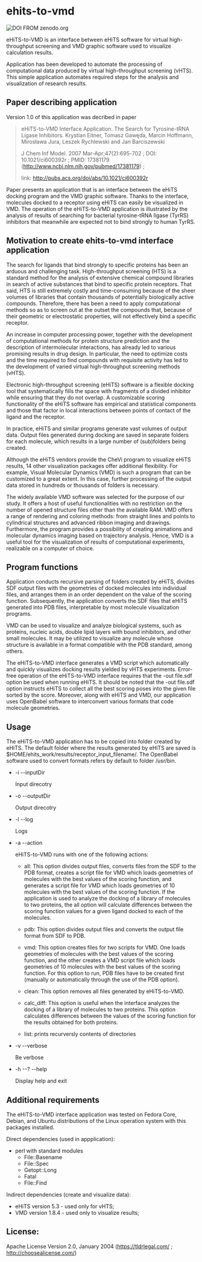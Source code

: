 ehits-to-vmd
============

![DOI FROM zenodo.org](https://zenodo.org/badge/4195/0x1fff/ehits-to-vmd.png)

eHiTS-to-VMD is an interface between eHiTS software for virtual high-throughput screening and VMD graphic software used to visualize calculation results.

Application has been developed to automate the processing of computational data produced by virtual high-throughput screening (vHTS).
This simple application automates required steps for the analysis and visualization of research results. 


Paper describing application
---------------------------------------------

Version 1.0 of this application was decribed in paper

> eHiTS-to-VMD Interface Application. The Search for Tyrosine-tRNA Ligase Inhibitors.
> Krystian Eitner, Tomasz Gawęda, Marcin Hoffmann, Mirosława Jura, Leszek Rychlewski and Jan Barciszewski
>
> J Chem Inf Model. 2007 Mar-Apr;47(2):695-702 ;
> DOI: 10.1021/ci600392r ;
> PMID: 17381179 (http://www.ncbi.nlm.nih.gov/pubmed/17381179) ;
>
>link:  http://pubs.acs.org/doi/abs/10.1021/ci600392r


Paper presents an application that is an interface between the eHiTS docking program and the VMD graphic software. 
Thanks to the interface, molecules docked to a receptor using eHiTS can easily be visualized in VMD. 
The operation of the eHiTS-to-VMD application is illustrated by the analysis of results of searching for bacterial tyrosine-tRNA ligase (TyrRS) inhibitors that meanwhile are expected not to bind strongly to human TyrRS.


Motivation to create ehits-to-vmd interface application
------------------------------------------------------------

The search for ligands that bind strongly to specific proteins has been an arduous and challenging task. 
High-throughput screening (HTS) is a standard method for the analysis of extensive chemical compound libraries in search of active substances that bind to specific protein receptors.
That said, HTS is still extremely costly and time-consuming because of the sheer volumes of libraries that contain thousands of potentially biologically active compounds.
Therefore, there has been a need to apply computational methods so as to screen out at the outset the compounds that, because of their geometric or electrostatic properties, will not effectively bind a specific receptor.

An increase in computer processing power, together with the development of computational methods for protein structure prediction and the description of intermolecular interactions, has already led to various promising results in drug design. 
In particular, the need to optimize costs and the time required to find compounds with requisite activity has led to the development of varied virtual high-throughput screening methods (vHTS).


Electronic high-throughput screening (eHiTS) software is a flexible docking tool that systematically fills the space with fragments of a divided inhibitor while ensuring that they do not overlap. 
A customizable scoring functionality of the eHiTS software has empirical and statistical components and those that factor in local interactions between points of contact of the ligand and the receptor. 

In practice, eHiTS and similar programs generate vast volumes of output data. 
Output files generated during docking are saved in separate folders for each molecule, which results in a large number of (sub)folders being created.

Although the eHiTS vendors provide the CheVi program to visualize eHiTS results, 14 other visualization packages offer
additional flexibility. For example, Visual Molecular Dynamics (VMD) is such a program that can be customized to a great extent. 
In this case, further processing of the output data stored in hundreds or thousands of folders is necessary.

The widely available VMD software was selected for the purpose of our study. It offers a host of useful functionalities with no restriction on the number of opened structure files other than the available RAM. 
VMD offers a range of rendering and coloring methods: from straight lines and points to cylindrical structures and advanced ribbon imaging and drawings.
Furthermore, the program provides a possibility of creating animations and molecular dynamics imaging based on trajectory analysis. Hence, VMD is a useful tool for the visualization of results of computational experiments, realizable on a computer of choice. 



Program functions
----------------------

Application conducts recursive parsing of folders created by eHiTS, divides SDF output files with the geometries of docked molecules into individual files, and arranges them in an order dependent on the value of the scoring function. 
Subsequently, the application converts the SDF files that eHiTS generated into PDB files, interpretable by most molecule visualization programs. 

VMD can be used to visualize and analyze biological systems, such as proteins, nucleic acids, double lipid layers with bound inhibitors, and other small molecules. It may be utilized to visualize any molecule whose structure is available in a format compatible with the PDB standard, among others. 


The eHiTS-to-VMD interface generates a VMD script which automatically and quickly visualizes docking results yielded by vHTS experiments. 
Error-free operation of the eHiTS-to-VMD interface requires that the -out file.sdf option be used when running eHiTS. 
It should be noted that the -out file.sdf option instructs eHiTS to collect all the best scoring poses into the given file sorted
by the score. Moreover, along with eHiTS and VMD, our application uses OpenBabel software to interconvert various formats that code molecule geometries.


Usage
-------------

The eHiTS-to-VMD application has to be copied into folder created by eHiTS. The default folder where the results generated by eHiTS are saved is $HOME/ehits_work/results/receptor_input_filename/. The OpenBabel software used to convert formats refers by default to folder /usr/bin. 

* -i --inputDir

	Input direcotry

* -o --outputDir

 	Output direcotry

* -l --log

	Logs

* -a --action

	eHiTS-to-VMD runs with one of the following actions:

	* all: This option divides output files, converts files from the SDF to the PDB format, creates a script file for VMD which loads geometries of molecules with the best values of the scoring function, and generates a script file for VMD which loads geometries of 10 molecules with the best values of the scoring function. If the application is used to analyze the docking of a library of molecules to two proteins, the all option will calculate differences between the scoring function values for a given ligand docked to each of the molecules.

	* pdb: This option divides output files and converts the output file format from SDF to PDB.

	* vmd: This option creates files for two scripts for VMD. One loads geometries of molecules with the best values of the scoring function, and the other creates a VMD script file which loads geometries of 10 molecules with the best values of the scoring function. For this option to run, PDB files have to be created first (manually or automatically through the use of the PDB option).

	* clean: This option removes all files generated by eHiTS-to-VMD.

	* calc_diff: This option is useful when the interface analyzes the docking of a library of molecules to two proteins. This option calculates differences between the values of the scoring function for the results obtained for both proteins.

	* list: prints recurversly contents of directories

* -v --verbose

	Be verbose

* -h --? --help

	Display help and exit

Additional requirements
--------------------------

The eHiTS-to-VMD interface application was tested on Fedora Core, Debian, and Ubuntu distributions of the Linux operation system with 
this packages installed.

Direct dependencies (used in appplication):

 * perl with standard modules
    * File::Basename
    * File::Spec
    * Getopt::Long
    * Fatal
    * File::Find

Indirect dependencies (create and visualize data):

 * eHiTS version 5.3 - used only for vHTS;
 * VMD version 1.8.4 - used only to visualize results; 

License:
-------------

Apache License Version 2.0, January 2004 (https://tldrlegal.com/ ; http://choosealicense.com/)

